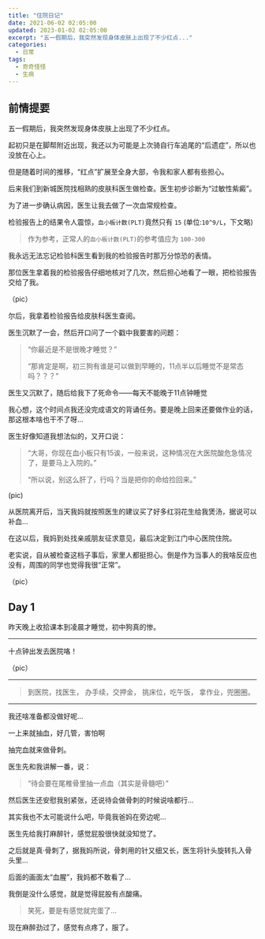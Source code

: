 ```yaml
---
title: "住院日记"
date: 2021-06-02 02:05:00
updated: 2023-01-02 02:05:00
excerpt: "五一假期后，我突然发现身体皮肤上出现了不少红点..."
categories:
  - 日常
tags:
  - 奇奇怪怪
  - 生病
---
```

## 前情提要
五一假期后，我突然发现身体皮肤上出现了不少红点。

起初只是在脚帮附近出现，我还以为可能是上次骑自行车追尾的“后遗症”，所以也没放在心上。

但是随着时间的推移，“红点”扩展至全身大部，令我和家人都有些担心。

后来我们到新城医院找相熟的皮肤科医生做检查。医生初步诊断为“过敏性紫癜”。

为了进一步确认病因，医生让我去做了一次血常规检查。

检验报告上的结果令人震惊，`血小板计数(PLT)`竟然只有 `15` (单位:`10^9/L`，下文略)

> 作为参考，正常人的`血小板计数(PLT)`的参考值应为 `100-300`

我永远无法忘记检验科医生看到我的检验报告时那万分惊恐的表情。

那位医生拿着我的检验报告仔细地核对了几次，然后担心地看了一眼，把检验报告交给了我。

（pic）

尔后，我拿着检验报告给皮肤科医生查阅。

医生沉默了一会，然后开口问了一个戳中我要害的问题：

> “你最近是不是很晚才睡觉？”
>
> “那肯定是啊，初三狗有谁是可以做到早睡的，11点半以后睡觉不是常态吗？？？”

医生又沉默了，随后给我下了死命令——每天不能晚于11点钟睡觉

我心想，这个时间点我还没完成语文的背诵任务。要是晚上回来还要做作业的话，那这根本啥也干不了呀...

医生好像知道我想法似的，又开口说：

> “大哥，你现在血小板只有15诶，一般来说，这种情况在大医院酸危急情况了，是要马上入院的。”
>
> “所以说，别这么肝了，行吗？当是把你的命给捡回来。”

(pic)

从医院离开后，当天我妈就按照医生的建议买了好多红羽花生给我煲汤，据说可以补血...

在这以后，我妈到处找亲戚朋友征求意见，最后决定到江门中心医院住院。

老实说，自从被检查这档子事后，家里人都挺担心。倒是作为当事人的我啥反应也没有，周围的同学也觉得我很“正常”。

（pic）

## Day 1
昨天晚上收拾课本到凌晨才睡觉，初中狗真的惨。

-------

十点钟出发去医院咯！

（pic）

-------

> 到医院，找医生，
> 办手续，交押金，
> 挑床位，吃午饭，
> 拿作业，兜圈圈。

<pic>

------

我还啥准备都没做好呢...

一上来就抽血，好几管，害怕啊

抽完血就来做骨刺。

医生先和我讲解一番，说：

> “待会要在尾椎骨里抽一点血（其实是骨髓吧）”

然后医生还安慰我别紧张，还说待会做骨刺的时候说啥都行...

其实我也不太可能说什么吧，毕竟我爸妈在旁边呢...

医生先给我打麻醉针，感觉屁股很快就没知觉了。

之后就是真·骨刺了，据我妈所说，骨刺用的针又细又长，医生将针头旋转扎入骨头里...

后面的画面太“血腥”，我妈都不敢看了...

我倒是没什么感觉，就是觉得屁股有点酸痛。

> 笑死，要是有感觉就完蛋了...

现在麻醉劲过了，感觉有点疼了，服了。

